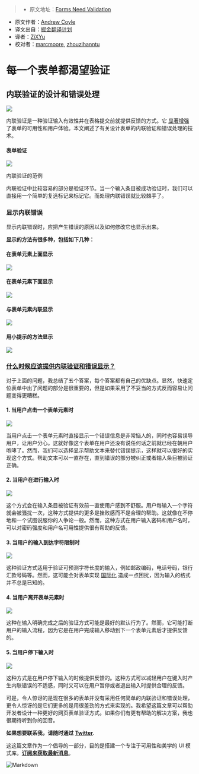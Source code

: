 > * 原文地址：[Forms Need Validation](https://uxdesign.cc/forms-need-validation-2ecbccbacea1#.qeqexxaek)
* 原文作者：[Andrew Coyle](https://uxdesign.cc/@CoyleAndrew?source=post_header_lockup)
* 译文出自：[掘金翻译计划](https://github.com/xitu/gold-miner)
* 译者：[ZiXYu](https://github.com/ZiXYu)
* 校对者：[marcmoore](https://github.com/marcmoore), [zhouzihanntu](https://github.com/zhouzihanntu)

# 每一个表单都渴望验证 #

## 内联验证的设计和错误处理 ##

<img class="progressiveMedia-noscript js-progressiveMedia-inner" src="https://cdn-images-1.medium.com/max/2000/1*Q2ZvXIuTtJePjjAZWdSbmg.jpeg">

内联验证是一种验证输入有效性并在表格提交前就提供反馈的方式。它 [显著增强](http://alistapart.com/article/inline-validation-in-web-forms) 了表单的可用性和用户体验。本文阐述了有关设计表单的内联验证和错误处理的技术。

#### 表单验证 ####

<img class="progressiveMedia-noscript js-progressiveMedia-inner" src="https://cdn-images-1.medium.com/max/800/1*GkbL2-v4ZnPCkjX_qENIpg.jpeg">

内联验证的范例

内联验证中比较容易的部分是验证环节。当一个输入条目被成功验证时，我们可以直接用一个简单的复选标记来标记它。而处理内联错误就比较棘手了。

### 显示内联错误 ###

显示内联错误时，应把产生错误的原因以及如何修改它也显示出来。

**显示的方法有很多种，包括如下几种：**

#### 在表单元素上面显示 ####

<img class="progressiveMedia-noscript js-progressiveMedia-inner" src="https://cdn-images-1.medium.com/max/800/1*cdCTiOz5VWoYwEbuoIBPtg.jpeg">


#### 在表单元素下面显示 ####

<img class="progressiveMedia-noscript js-progressiveMedia-inner" src="https://cdn-images-1.medium.com/max/800/1*2iy-a2-Lz6Xtzr51hpE2Dw.jpeg">


#### 与表单元素内联显示 ####

<img class="progressiveMedia-noscript js-progressiveMedia-inner" src="https://cdn-images-1.medium.com/max/1000/1*BgIZUKTBA6rZ1-smzNrs_w.jpeg">


#### 用小提示的方法显示 ####

<img class="progressiveMedia-noscript js-progressiveMedia-inner" src="https://cdn-images-1.medium.com/max/800/1*jBz0FJcN4v_xDGRgVBmntA.jpeg">


### [什么时候应该提供内联验证和错误显示？](http://ux.stackexchange.com/questions/74531/form-validation-when-should-error-messages-be-triggered) ###

对于上面的问题，我总结了五个答案，每个答案都有自己的优缺点。显然，快速定位表单中出了问题的部分是很重要的，但是如果采用了不妥当的方式反而容易让问题变得更糟糕。

#### 1. 当用户点击一个表单元素时 ####

<img class="progressiveMedia-noscript js-progressiveMedia-inner" src="https://cdn-images-1.medium.com/max/1000/1*J8Fplefyf7-67jf0f23dqA.jpeg">

当用户点击一个表单元素时直接显示一个错误信息是非常恼人的，同时也容易误导用户，让用户分心。这就好像这个表单在用户还没有说任何话之前就已经在朝用户咆哮了。然而，我们可以选择显示帮助文本来替代错误提示，这样就可以很好的实现这个方式。帮助文本可以一直存在，直到错误的部分被纠正或者输入条目被验证正确。


#### 2. 当用户在进行输入时 ####

<img class="progressiveMedia-noscript js-progressiveMedia-inner" src="https://cdn-images-1.medium.com/max/1000/1*P-vT9AnP4iSPE6ob6OSmmg.jpeg">

这个方式会在输入条目被验证有效前一直使用户感到不舒服。用户每输入一个字符就会被骚扰一次，这种方式提供的更多是挫败感而不是合理的帮助。这就像在不停地和一个试图说服你的人争论一般。然而，这种方式在用户输入密码和用户名时，可以对密码强度和用户名可用性提供很有帮助的反馈。

#### 3. 当用户的输入到达字符限制时 ####

<img class="progressiveMedia-noscript js-progressiveMedia-inner" src="https://cdn-images-1.medium.com/max/600/1*smLh69YQQHeAB_V8IjLVoA.jpeg">

这种验证方式适用于验证可预测字符长度的输入，例如邮政编码，电话号码，银行汇款号码等。然而，这可能会对表单实现 [国际化](https://uxdesign.cc/form-internationalization-techniques-3e4d394cd7e5#.fqjyl772t) 造成一点困扰，因为输入的格式并不总是已知的。


#### 4. 当用户离开表单元素时 ####

<img class="progressiveMedia-noscript js-progressiveMedia-inner" src="https://cdn-images-1.medium.com/max/600/1*obM310umFGFCX_WUZm8FYQ.jpeg">

这种在输入明确完成之后的验证方式可能是最好的默认行为了。然而，它可能打断用户的输入流程，因为它是在用户完成输入移动到下一个表单元素后才提供反馈的。


#### 5. 当用户停下输入时 ####

<img class="progressiveMedia-noscript js-progressiveMedia-inner" src="https://cdn-images-1.medium.com/max/600/1*ukUmHTkQeDce4Ae7nHl-5g.jpeg">

这种方式是在用户停下输入的时候提供反馈的。这种方式可以减轻用户在键入时产生内联错误的不适感，同时又可以在用户暂停或者退出输入时提供合理的反馈。


可是，令人惊讶的是现在很多的表单并没有采用任何简单的内联验证和错误处理，更令人惊讶的是它们更多的是用很差劲的方式来实现的。我希望这篇文章可以帮助开发者设计一种更好的网页表单验证方式。如果你们有更有帮助的解决方案，我也很期待听到你的回音。

**如果想要联系我，请随时通过** [**Twitter**](https://twitter.com/CoyleAndrew).


这这篇文章作为一个倡导的一部分，目的是搭建一个专注于可用性和美学的 UI 模式库。[**订阅来获取最新消息**](http://ohapollo.com/)。



![Markdown](http://p1.bqimg.com/1949/a9581415d9cb68fb.png)
